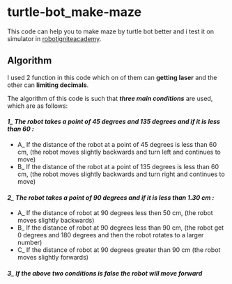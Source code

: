 # turtle-bot_make-maze
This code can help you to make maze by turtle bot better and i test it on simulator in 
[robotigniteacademy](https://www.robotigniteacademy.com/en/course/python-3-for-robotics_38_0/).
## Algorithm
I used 2 function in this code which on of them can **getting laser** and the other can **limiting decimals**.

The algorithm of this code is such that ***three main conditions*** are used, which are as follows:
#### *1_ The robot takes a point of 45 degrees and 135 degrees and if it is less than 60 :*
* A_ If the distance of the robot at a point of 45 degrees is less than 60 cm, (the robot moves slightly backwards and turn left  and continues to move)
* B_ If the distance of the robot at a point of 135 degrees is less than 60 cm, (the robot moves slightly backwards and turn right and continues to move)
#### *2_ The robot takes a point of 90 degrees and if it is less than 1.30 cm :*
* A_ If the distance of robot at 90 degrees less then 50 cm, (the robot moves slightly backwards)
* B_ If the distance of robot at 90 degrees less than 90 cm, (the robot get 0 degrees and 180 degrees and then the robot rotates to a larger number)
* C_ If the distance of robot at 90 degrees greater than 90 cm (the robot moves slightly forwards)
#### *3_ If the above two conditions is false the robot will move forward*
